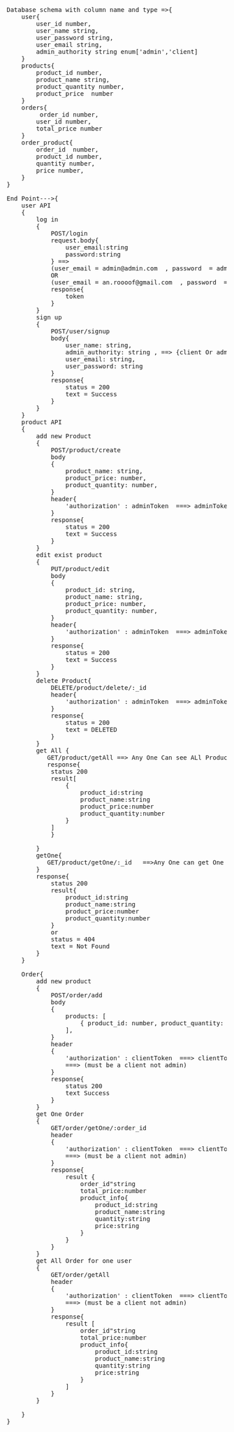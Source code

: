 <pre>
Database schema with column name and type =>{
    user{
        user_id number,
        user_name string,
        user_password string,
        user_email string,
        admin_authority string enum['admin','client]
    }
    products{
        product_id number,
        product_name string,
        product_quantity number,
        product_price  number
    }
    orders{
         order_id number,
        user_id number,
        total_price number
    }
    order_product{
        order_id  number,
        product_id number,
        quantity number,
        price number,
    }
}

End Point--->{
    user API
    {
        log in 
        {
            POST/login
            request.body{
                user_email:string
                password:string 
            } ==> 
            (user_email = admin@admin.com  , password  = admin) 
            OR
            (user_email = an.roooof@gmail.com  , password  = admin) ==> (create Default)
            response{
                token
            }
        }
        sign up
        {
            POST/user/signup
            body{
                user_name: string,
                admin_authority: string , ==> {client Or admin}
                user_email: string,
                user_password: string
            }
            response{
                status = 200
                text = Success
            }
        }
    }
    product API
    {
        add new Product
        {
            POST/product/create
            body
            {
                product_name: string,
                product_price: number,
                product_quantity: number,
            }
            header{
                'authorization' : adminToken  ===> adminToken should start with '123=' then token that come to you when log in
            }
            response{
                status = 200
                text = Success
            }
        }
        edit exist product
        {
            PUT/product/edit
            body
            {
                product_id: string,
                product_name: string,
                product_price: number,
                product_quantity: number,
            }
            header{
                'authorization' : adminToken  ===> adminToken should start with '123=' then token that come to you when log in
            }
            response{
                status = 200
                text = Success
            }
        }
        delete Product{
            DELETE/product/delete/:_id
            header{
                'authorization' : adminToken  ===> adminToken should start with '123=' then token that come to you when log in
            }
            response{
                status = 200
                text = DELETED
            }
        }
        get All {
           GET/product/getAll ==> Any One Can see ALl Product
           response{
            status 200
            result[
                {
                    product_id:string
                    product_name:string
                    product_price:number
                    product_quantity:number
                }
            ]
            }
    
        }
        getOne{
           GET/product/getOne/:_id   ==>Any One can get One Product
        }
        response{
            status 200
            result{
                product_id:string
                product_name:string
                product_price:number
                product_quantity:number
            }
            or
            status = 404
            text = Not Found
        }
    }
    
    Order{
        add new product
        {
            POST/order/add
            body
            { 
                products: [
                    { product_id: number, product_quantity: number },
                ],
            }
            header
            {
                'authorization' : clientToken  ===> clientToken should start with '123=' then token that come to you when log in
                ===> (must be a client not admin)
            }
            response{
                status 200
                text Success
            }
        }
        get One Order
        {
            GET/order/getOne/:order_id
            header
            {
                'authorization' : clientToken  ===> clientToken should start with '123=' then token that come to you when log in
                ===> (must be a client not admin)
            }
            response{
                result {
                    order_id"string
                    total_price:number
                    product_info{
                        product_id:string
                        product_name:string
                        quantity:string
                        price:string
                    }
                }
            }
        }
        get All Order for one user
        {
            GET/order/getAll
            header
            {
                'authorization' : clientToken  ===> clientToken should start with '123=' then token that come to you when log in
                ===> (must be a client not admin)
            }
            response{
                result [
                    order_id"string
                    total_price:number
                    product_info{
                        product_id:string
                        product_name:string
                        quantity:string
                        price:string
                    }
                ]
            }
        }

    }
}
</pre>
